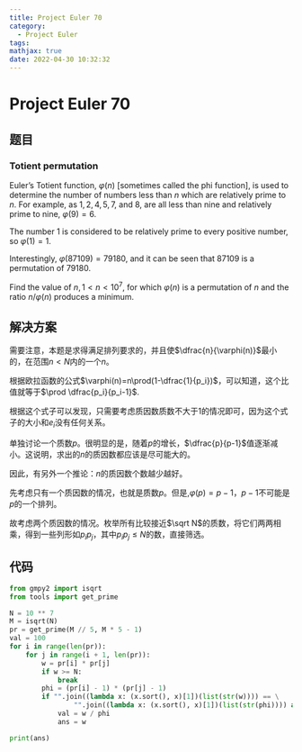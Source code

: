 ```yaml
---
title: Project Euler 70
category:
  - Project Euler
tags:
mathjax: true
date: 2022-04-30 10:32:32
---
```


<escape><!-- more --></escape>

# Project Euler 70

## 题目

### Totient permutation

Euler’s Totient function, $\varphi(n)$ [sometimes called the phi function], is used to determine the number of numbers less than $n$ which are relatively prime to $n$. For example, as $1, 2, 4, 5, 7,$ and $8$, are all less than nine and relatively prime to nine, $\varphi(9)=6$.

The number $1$ is considered to be relatively prime to every positive number, so $\varphi(1)=1$.

Interestingly, $\varphi(87109)=79180$, and it can be seen that $87109$ is a permutation of $79180$.

Find the value of $n, 1 < n < 10^7$, for which $\varphi(n)$ is a permutation of $n$ and the ratio $n/\varphi(n)$ produces a minimum.

## 解决方案

需要注意，本题是求得满足排列要求的，并且使$\dfrac{n}{\varphi(n)}$最小的，在范围$n<N$内的一个$n$。

根据欧拉函数的公式$\varphi(n)=n\prod(1-\dfrac{1}{p_i})$，可以知道，这个比值就等于$\prod \dfrac{p_i}{p_i-1}$.

根据这个式子可以发现，只需要考虑质因数质数不大于$1$的情况即可，因为这个式子的大小和$e_i$没有任何关系。

单独讨论一个质数$p$。很明显的是，随着$p$的增长，$\dfrac{p}{p-1}$值逐渐减小。这说明，求出的$n$的质因数都应该是尽可能大的。

因此，有另外一个推论：$n$的质因数个数越少越好。

先考虑只有一个质因数的情况，也就是质数$p$。但是,$\varphi(p)=p-1$，$p-1$不可能是$p$的一个排列。

故考虑两个质因数的情况。枚举所有比较接近$\sqrt N$的质数，将它们两两相乘，得到一些列形如$p_ip_j$，其中$p_ip_j\leq N$的数，直接筛选。

## 代码

```py
from gmpy2 import isqrt
from tools import get_prime

N = 10 ** 7
M = isqrt(N)
pr = get_prime(M // 5, M * 5 - 1)
val = 100
for i in range(len(pr)):
    for j in range(i + 1, len(pr)):
        w = pr[i] * pr[j]
        if w >= N:
            break
        phi = (pr[i] - 1) * (pr[j] - 1)
        if "".join((lambda x: (x.sort(), x)[1])(list(str(w)))) == \
                "".join((lambda x: (x.sort(), x)[1])(list(str(phi)))) and w / phi < val:
            val = w / phi
            ans = w

print(ans)

```
